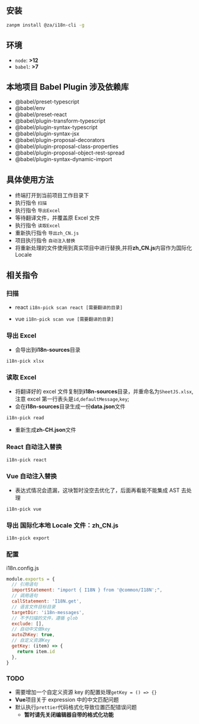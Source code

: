 ## 安装

```bash
zanpm install @za/i18n-cli -g
```

## 环境

- `node`: **>12**
- `babel`: **>7**

## 本地项目 Babel Plugin 涉及依赖库

- @babel/preset-typescript
- @babel/env
- @babel/preset-react
- @babel/plugin-transform-typescript
- @babel/plugin-syntax-typescript
- @babel/plugin-syntax-jsx
- @babel/plugin-proposal-decorators
- @babel/plugin-proposal-class-properties
- @babel/plugin-proposal-object-rest-spread
- @babel/plugin-syntax-dynamic-import

## 具体使用方法

- 终端打开到当前项目工作目录下
- 执行指令 `扫描`
- 执行指令 `导出Excel`
- 等待翻译文件，并覆盖原 Excel 文件
- 执行指令 `读取Excel`
- 重新执行指令 `导出zh_CN.js`
- 项目执行指令 `自动注入替换`
- 将重新处理的文件使用到真实项目中进行替换,并将**zh_CN.js**内容作为国际化 Locale

## 相关指令

### 扫描

- react
  `i18n-pick scan react [需要翻译的目录]`

- vue
  `i18n-pick scan vue [需要翻译的目录]`

### 导出 Excel

- 会导出到**i18n-sources**目录

`i18n-pick xlsx`

### 读取 Excel

- 将翻译好的 excel 文件复制到**i18n-sources**目录，并重命名为`SheetJS.xlsx`,注意 excel 第一行表头是`id`,`defaultMessage`,`key`;
- 会在**i18n-sources**目录生成一份**data.json**文件

`i18n-pick read`

- 重新生成**zh-CH.json**文件

### React 自动注入替换

`i18n-pick react`

### Vue 自动注入替换

- 表达式情况会遗漏，这块暂时没空去优化了，后面再看能不能集成 AST 去处理

`i18n-pick vue`

### 导出 国际化本地 Locale 文件：zh_CN.js

`i18n-pick export`

### 配置

i18n.config.js

```js
module.exports = {
  // 引用语句
  importStatement: "import { I18N } from '@common/I18N';",
  // 调用语句
  callStatement: 'I18N.get',
  // 语言文件目标目录
  targetDir: 'i18n-messages',
  // 不予扫描的文件，遵循 glob
  exclude: [],
  // 自动中文做key
  autoZhKey: true,
  // 自定义资源Key
  getKey: (item) => {
    return item.id
  },
}
```

### TODO

- 需要增加一个自定义资源 key 的配置处理`getKey = () => {}`
- **Vue**项目关于 expression 中的中文匹配问题
- 默认执行`prettier`代码格式化导致位置匹配错误问题
  - **暂时请先关闭编辑器自带的格式化功能**
